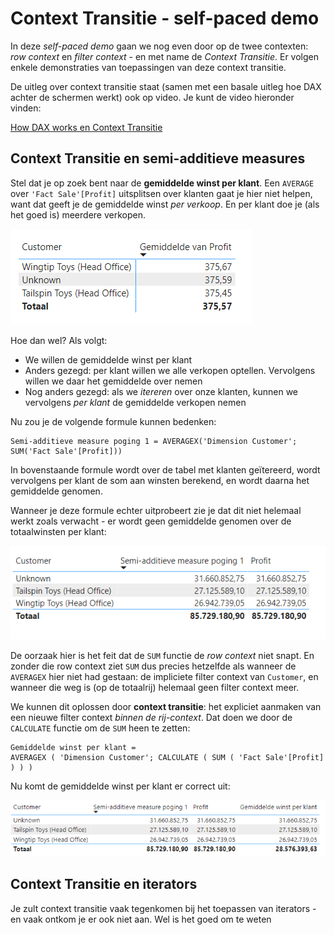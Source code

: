 # Context Transitie - self-paced demo

In deze *self-paced demo* gaan we nog even door op de twee contexten: *row context* en *filter context* - en met name de *Context Transitie*. Er volgen enkele demonstraties van toepassingen van deze context transitie.

De uitleg over context transitie staat (samen met een basale uitleg hoe DAX achter de schermen werkt) ook op video. Je kunt de video hieronder vinden:

[How DAX works en Context Transitie](./39-how-dax-works-video.html)

## Context Transitie en semi-additieve measures

Stel dat je op zoek bent naar de **gemiddelde winst per klant**. Een `AVERAGE` over `'Fact Sale'[Profit]` uitsplitsen over klanten gaat je hier niet helpen, want dat geeft je de gemiddelde winst *per verkoop*. En per klant doe je (als het goed is) meerdere verkopen.

![Gemiddelde verkopen per klant - zo dus niet](img/37-04-gemiddelde-verkopen-per-klant-onjuist.png)

Hoe dan wel? Als volgt:

* We willen de gemiddelde winst per klant
* Anders gezegd: per klant willen we alle verkopen optellen. Vervolgens willen we daar het gemiddelde over nemen
* Nog anders gezegd: als we *itereren* over onze klanten, kunnen we vervolgens *per klant* de gemiddelde verkopen nemen

Nu zou je de volgende formule kunnen bedenken:

```dax
Semi-additieve measure poging 1 = AVERAGEX('Dimension Customer'; SUM('Fact Sale'[Profit]))
```

In bovenstaande formule wordt over de tabel met klanten geïtereerd, wordt vervolgens per klant de som aan winsten berekend, en wordt daarna het gemiddelde genomen.

Wanneer je deze formule echter uitprobeert zie je dat dit niet helemaal werkt zoals verwacht - er wordt geen gemiddelde genomen over de totaalwinsten per klant:

![Uitkomst poging 1 semi-additieve measure](img/40-01-semi-additieve-measure-poging-1.png)

De oorzaak hier is het feit dat de `SUM` functie de *row context* niet snapt. En zonder die row context ziet `SUM` dus precies hetzelfde als wanneer de `AVERAGEX` hier niet had gestaan: de impliciete filter context van `Customer`, en wanneer die weg is (op de totaalrij) helemaal geen filter context meer.

We kunnen dit oplossen door **context transitie**: het expliciet aanmaken van een nieuwe filter context *binnen de rij-context*. Dat doen we door de `CALCULATE` functie om de `SUM` heen te zetten:

```dax
Gemiddelde winst per klant =
AVERAGEX ( 'Dimension Customer'; CALCULATE ( SUM ( 'Fact Sale'[Profit] ) ) )
```

Nu komt de gemiddelde winst per klant er correct uit:

![Correcte uitkomst van semi-additieve measures](img/40-02-semi-additieve-measure-correct.png)

## Context Transitie en iterators

Je zult context transitie vaak tegenkomen bij het toepassen van iterators - en vaak ontkom je er ook niet aan. Wel is het goed om te weten